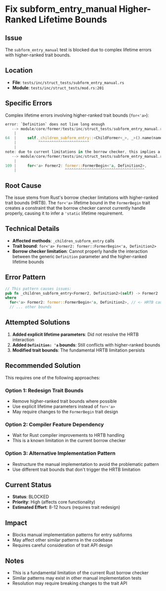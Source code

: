 # Fix subform_entry_manual Higher-Ranked Lifetime Bounds

## Issue
The `subform_entry_manual` test is blocked due to complex lifetime errors with higher-ranked trait bounds.

## Location
- **File**: `tests/inc/struct_tests/subform_entry_manual.rs`
- **Module**: `tests/inc/struct_tests/mod.rs:201`

## Specific Errors
Complex lifetime errors involving higher-ranked trait bounds (`for<'a>`):

```rust
error: `Definition` does not live long enough
   --> module/core/former/tests/inc/struct_tests/subform_entry_manual.rs:64:10
    |
64  |     self._children_subform_entry::<ChildFormer<_>, _>().name(name)
    |          ^^^^^^^^^^^^^^^^^^^^^^^
    |
note: due to current limitations in the borrow checker, this implies a `'static` lifetime
   --> module/core/former/tests/inc/struct_tests/subform_entry_manual.rs:109:22
    |
109 |     for<'a> Former2: former::FormerBegin<'a, Definition2>,
    |                      ^^^^^^^^^^^^^^^^^^^^^^^^^^^^^^^^^^^^
```

## Root Cause
The issue stems from Rust's borrow checker limitations with higher-ranked trait bounds (HRTB). The `for<'a>` lifetime bound in the `FormerBegin` trait creates a constraint that the borrow checker cannot currently handle properly, causing it to infer a `'static` lifetime requirement.

## Technical Details
- **Affected methods**: `_children_subform_entry` calls
- **Trait bound**: `for<'a> Former2: former::FormerBegin<'a, Definition2>`
- **Borrow checker limitation**: Cannot properly handle the interaction between the generic `Definition` parameter and the higher-ranked lifetime bounds

## Error Pattern
```rust
// This pattern causes issues:
pub fn _children_subform_entry<Former2, Definition2>(self) -> Former2
where
  for<'a> Former2: former::FormerBegin<'a, Definition2>, // <- HRTB causing issues
  // ... other bounds
```

## Attempted Solutions
1. **Added explicit lifetime parameters**: Did not resolve the HRTB interaction
2. **Added `Definition: 'a` bounds**: Still conflicts with higher-ranked bounds
3. **Modified trait bounds**: The fundamental HRTB limitation persists

## Recommended Solution
This requires one of the following approaches:

### Option 1: Redesign Trait Bounds
- Remove higher-ranked trait bounds where possible
- Use explicit lifetime parameters instead of `for<'a>`
- May require changes to the `FormerBegin` trait design

### Option 2: Compiler Feature Dependency
- Wait for Rust compiler improvements to HRTB handling
- This is a known limitation in the current borrow checker

### Option 3: Alternative Implementation Pattern
- Restructure the manual implementation to avoid the problematic pattern
- Use different trait bounds that don't trigger the HRTB limitation

## Current Status
- **Status**: BLOCKED
- **Priority**: High (affects core functionality)
- **Estimated Effort**: 8-12 hours (requires trait redesign)

## Impact
- Blocks manual implementation patterns for entry subforms  
- May affect other similar patterns in the codebase
- Requires careful consideration of trait API design

## Notes
- This is a fundamental limitation of the current Rust borrow checker
- Similar patterns may exist in other manual implementation tests
- Resolution may require breaking changes to the trait API